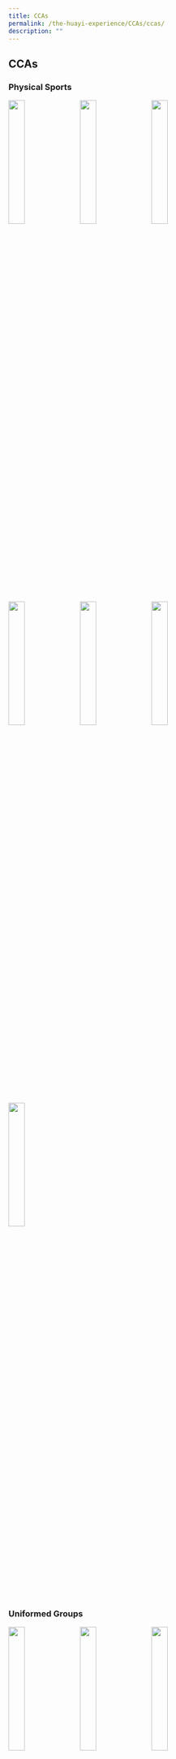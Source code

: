 ```yaml
---
title: CCAs
permalink: /the-huayi-experience/CCAs/ccas/
description: ""
---
```

## CCAs

### Physical Sports

<p><a href="/physical-sports/vb/">
<img style="width:25%;margin-right:15px;" align=left src="/images/photo1669659458.jpeg">
</a></p>

<p><a href="/physical-sports/badminton/">
<img style="width:25%;margin-right:15px;" align=left src="/images/photo1669659466.jpeg">
</a></p>

<p><a href="/physical-sports/bball/">
<img style="width:25%;margin-right:15px;" align=left src="/images/photo1669659474.jpeg">
</a></p> <br clear=left>

<p><a href="/physical-sports/fb/">
<img style="width:25%;margin-right:15px;" align=left src="/images/photo1669659557.jpeg">
</a></p>

<p><a href="/physical-sports/football/">
<img style="width:25%;margin-right:15px;" align=left src="/images/photo1669659565.jpeg">
</a></p>

<p><a href="/physical-sports/netball/">
<img style="width:25%;margin-right:15px;" align=left src="/images/photo1669659575.jpeg">
</a></p> <br clear=left>

<p><a href="/physical-sports/tnf/">
<img style="width:25%;margin-right:15px;" align=left src="/images/photo1669659682.jpeg">
</a></p> <br clear=left>

### Uniformed Groups

<p><a href="/uniformed-groups/rcy/">
<img style="width:25%;margin-right:15px;" align=left src="/images/photo1669659895.jpeg">
</a></p>

<p><a href="/uniformed-groups/npcc/">
<img style="width:25%;margin-right:15px;" align=left src="/images/photo1669659905.jpeg">
</a></p>

<p><a href="/uniformed-groups/ncc/">
<img style="width:25%;margin-right:15px;" align=left src="/images/photo1669659913.jpeg">
</a></p> <br clear=left>

### Visual & Performing Arts

<p><a href="/visual-performing-arts/sc/">
<img style="width:25%;margin-right:15px;" align=left src="/images/photo1669660000.jpeg">
</a></p>

<p><a href="/visual-performing-arts/cds/">
<img style="width:25%;margin-right:15px;" align=left src="/images/photo1669660011.jpeg">
</a></p>

<p><a href="/visual-performing-arts/cb/">
<img style="width:25%;margin-right:15px;" align=left src="/images/photo1669660021.jpeg">
</a></p> <br clear=left>

<p><a href="/visual-performing-arts/ge/">
<img style="width:25%;margin-right:15px;" align=left src="/images/photo1669660072.jpeg">
</a></p>

<p><a href="/visual-performing-arts/md/">
<img style="width:25%;margin-right:15px;" align=left src="/images/photo1669660079.jpeg">
</a></p>

<p><a href="/visual-performing-arts/cldds/">
<img style="width:25%;margin-right:15px;" align=left src="/images/photo1669660088.jpeg">
</a></p> <br clear=left>

<p><a href="/visual-performing-arts/eldds/">
<img style="width:25%;margin-right:15px;" align=left src="/images/photo1669660147.jpeg">
</a></p> <br clear=left>

### Clubs & Societies

<p><a href="https://www.ezhishi.net/CKPSebook2022/">
<img style="width:25%;margin-right:15px;" align=left src="/images/photo1669660205.jpeg">
</a></p>

<p><a href="https://www.ezhishi.net/CKPSebook2022/">
<img style="width:25%;margin-right:15px;" align=left src="/images/photo1669660214.jpeg">
</a></p>

<p><a href="https://www.ezhishi.net/CKPSebook2022/">
<img style="width:25%;margin-right:15px;" align=left src="/images/photo1669660225.jpeg">
</a></p> <br clear=left>

<p><a href="https://www.ezhishi.net/CKPSebook2022/">
<img style="width:25%;margin-right:15px;" align=left src="/images/photo1669660238.jpeg">
</a></p> <br clear=left>

#### CCA Schedule

##### A. PHYSICAL SPORTS

|  CCA |  Training Days |  Time |  Venue |
|:---:|---|---|---|
| **Badminton (Boys)** | Monday<br>Wednesday | 3:15 – 6:15 pm<br>3:15 – 6:15 pm | Centrestage |
| **Badminton (Girls)** | Tuesday<br>Thursday | 3:15 – 6:15 pm<br>3:15 – 6:15 pm | Centrestage |
| **Basketball (Boys)** | Monday<br>Wednesday | 3:15 – 6:15 pm<br>3:15 – 6:15 pm | Basketball Court |
| **Track & Field (Boys/Girls)** | Monday<br>Wednesday | 3:15 – 6:15 pm<br>3:15 – 6:15 pm | School Field |
| **\*\*Volleyball (Girls)** | Monday<br>Wednesday | 3:15 – 6:15 pm<br>3:15 – 6:15 pm | Arena |
| **Football (Boys)** | Monday<br>Wednesday | 3:15 – 6:15 pm<br>3:15 – 6:15 pm | School Field |
| **\*Netball (Girls)** | Wednesday<br>Friday | 3:15 – 6:15 pm<br>3:15 – 6:15 pm | Quadrangle |
| **Floorball (Boys)** | Tuesday<br>Thursday | 3:15 – 6:15 pm<br>3:15 – 6:15 pm | Arena |
|  |  |  |  |

**_\*Trainings on Wednesday and Friday on Odd Weeks Only_**

##### B. UNIFORMED GROUPS

|  CCA |  Training Days |  Time |  Venue |
|:---:|---|---|---|
| **NCC - Land (Boys)** | Wednesday | 3:15 – 6:15 pm | 3A Classroom (Blk E) & Quadrangle |
| **NPCC (Boys & Girls)** | Wednesday | 3:15 – 6:15 pm | 3C Classroom (Blk E) & Quadrangle |
| **Red Cross Youth (Boys & Girls)** | Wednesday | 3:15 – 6:15 pm | 3F Classroom (Blk D) & Quadrangle |
|  |  |  |  |

##### C. VISUAL & PERFORMING ARTS

|  CCA |  Training Days |  Time |  Venue |
|:---:|---|---|---|
| **Show Choir** | Tuesday (Vocals)<br><br>Wednesday (Dance) | 3:15 – 6:15 pm<br><br>3:15 – 6:15 pm | AVA Room (Blk A, Level 3, A3-06)<br><br>Dance Studio (Blk A, Level 3, A3-05) |
| **Concert Band** | Monday<br>Wednesday | 3:15 – 6:15 pm<br>3:15 – 6:15 pm | Band Room  <br>(Blk G, Level 3, G3-02) |
| **Cultural Dance** | Tuesday<br><br>Wednesday | 3:15 – 6:15 pm<br><br>3:15 – 6:15 pm | Dance Studio (Blk A, Level 3, A3-05)<br><br>Staff training Room (Blk A, Level 4, A4-05) |
| **Modern Dance** | Monday<br><br>Thursday | 3:15 – 6:15 pm<br><br>3:15 – 6:15 pm | Dance Studio (Blk A, Level 3, A3-05)<br><br>Seminar Room 4 (Blk D, Level 3, D3-02) |
| **Guzheng Ensemble** | Monday<br>Wednesday | 3:15 – 6:15 pm<br>3:15 – 6:15 pm | AVA Rm  <br>(Blk A, Level 3, A3-06) |
| **Chinese Language, Drama and Debate** | Monday<br>Wednesday | 3:15 – 6:15 pm<br>3:15 – 6:15 pm | iDesign Hub (Blk A, Level 3, A3-06) |
| **English Language, Drama and Debate** | Monday (Drama)<br><br>Wednesday (Drama and Debate) | 3:15 – 6:15 pm<br><br>3:15 – 6:15 pm | Seminar Room 1 (Blk C, Level 4, C4-04)<br><br>Seminar Room 7 (Blk E, Level 4, E4-02) |
|  |  |  |  |

##### D. CLUBS & SOCIETIES

|  CCA |  Training Days |  Time |  Venue |
|:---:|---|---|---|
| **Art and Crafts Club** | Wednesday | 3:15 – 6:15 pm | Art Room 1  <br>(Blk F, Level 2, F2-04) |
| **Nutrition & Food Science Club** | Monday | 3:15 – 6:15 pm | Cookery Room 1  <br>(Blk F, Level 1, F1-03) |
| **InfoComm Technology Club** | Wednesday | 3:15 – 6:15 pm | Computer Lab 1 & 2  <br>(Blk F, Level 3, F3-04 & F3-05) |
| **Singapore Youth Flying Club**<br><br>Click _**[HERE](http://www.syfc.sg/)**_ to access the main SYFC website. | Wednesday | 3:15 – 6:15 pm | Seminar Room 8 (Blk F, level 4, F4-02) |
|  |  |  |  |

**Useful links** <br>
[LEAPS 2.0 Press Release](http:/#) **PAGE NOT FOUND**<br>
[LEAPS 2.0 Document](http:/#) **PAGE NOT FOUND**<br>
[Singapore Schools Sports Council](http:/#)**PAGE NOT FOUND** <br>
[School Sports](http:/#)**PAGE NOT FOUND**